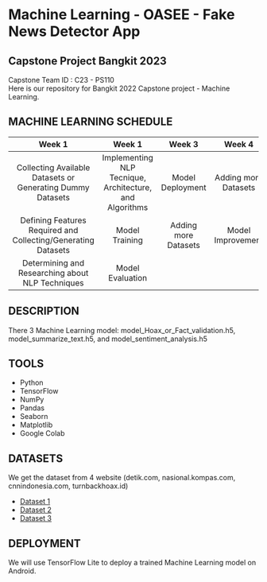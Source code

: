 # Machine Learning - OASEE - Fake News Detector App
## Capstone Project Bangkit 2023

Capstone Team ID : C23 - PS110 <br>
Here is our repository for Bangkit 2022 Capstone project - Machine Learning.

## MACHINE LEARNING SCHEDULE
|         Week 1         |         Week 1         |         Week 3         |         Week 4         |  
| :--------------------: | :--------------------: | :--------------------: | :--------------------: |
| Collecting  Available Datasets or Generating Dummy Datasets  | Implementing NLP Tecnique, Architecture, and Algorithms | Model Deployment | Adding more Datasets |
| Defining Features Required and Collecting/Generating Datasets | Model Training | Adding more Datasets | Model Improvement |
| Determining and Researching about NLP Techniques | Model Evaluation |

## DESCRIPTION
There 3 Machine Learning model: model_Hoax_or_Fact_validation.h5, model_summarize_text.h5, and model_sentiment_analysis.h5

## TOOLS
- Python
- TensorFlow
- NumPy
- Pandas
- Seaborn
- Matplotlib
- Google Colab

## DATASETS
We get the dataset from 4 website (detik.com, nasional.kompas.com, cnnindonesia.com, turnbackhoax.id)

- [Dataset 1](https://github.com/oaseecapstone/Capstone_Project/blob/machine_learning/ML/Dataset/dataset_hoax_or_fact_feature.csv)
- [Dataset 2](https://github.com/oaseecapstone/Capstone_Project/blob/machine_learning/ML/Dataset/dataset_summarize_text_feature.csv)
- [Dataset 3](https://github.com/oaseecapstone/Capstone_Project/blob/machine_learning/ML/Dataset/dataset_sentiment_analysis_feature.csv)

## DEPLOYMENT 
We will use TensorFlow Lite to deploy a trained Machine Learning model on Android.
